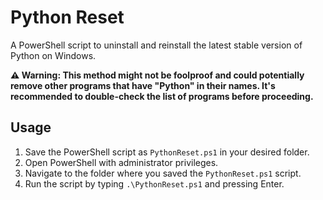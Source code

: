 # Python Reset

A PowerShell script to uninstall and reinstall the latest stable version of Python on Windows.

**⚠️ Warning: This method might not be foolproof and could potentially remove other programs that have "Python" in their names. It's recommended to double-check the list of programs before proceeding.**

## Usage

1. Save the PowerShell script as `PythonReset.ps1` in your desired folder.
2. Open PowerShell with administrator privileges.
3. Navigate to the folder where you saved the `PythonReset.ps1` script.
4. Run the script by typing `.\PythonReset.ps1` and pressing Enter.
